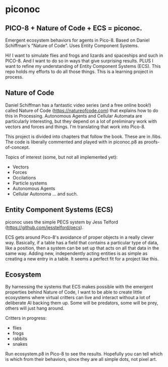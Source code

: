 # piconoc
## PICO-8 + Nature of Code + ECS = piconoc.
Emergent ecosystem behaviors for agents in Pico-8.  Based on Daniel Schiffman's "Nature of Code". Uses Entity Component Systems.

Hi!  I want to simulate flies and frogs and lizards and spaceships and such in PICO-8.  And I want to do so in ways that give surprising results.  PLUS I want to refine my understanding of Entity Component Systems (ECS).  This repo holds my efforts to do all those things.  This is a learning project in process.

## Nature of Code
Daniel Schiffman has a fantastic video series (and a free online book!) called Nature of Code (https://natureofcode.com) that explains how to do this in Processing.  Autonomous Agents and Cellular Automata are particularly interesting, but they depend on a lot of preliminary work with vectors and forces and things.  I'm translating that work into Pico-8.

This project is divided into chapters that follow the book.  These are in /libs. The code is liberally commented and played with in piconoc.p8 as proofs-of-concept.

Topics of interest (some, but not all implemented yet): 
* Vectors
* Forces
* Occilations
* Particle systems
* Autonomous Agents
* Cellular Autonoma
... and such.

## Entity Component Systems (ECS)
piconoc uses the simple PECS system by Jess Telford (https://github.com/jesstelford/pecs).  

ECS gets around Pico-8's avoidance of proper objects in a really clever way.  Basically, if a table has a field that contains a particular type of data, like a position, then a system can be set up that acts on all that data in the same way.  Adding new, independently acting entities is as simple as creating a new entry in a table.  It seems a perfect fit for a project like this.

## Ecosystem
By harnessing the systems that ECS makes possible with the emergent properties behind Nature of Code, I want to be able to create little ecosystems where virtual critters can live and interact without a lot of deliberate AI backing them up.  Some will be predators, some will be prey, others will just hang around.  

Critters in progress:
* flies
* frogs
* rabbits
* snakes

Run ecosystem.p8 in Pico-8 to see the results.  Hopefully you can tell which is which from their behaviors, since they are all simple dots, not pixel art.
